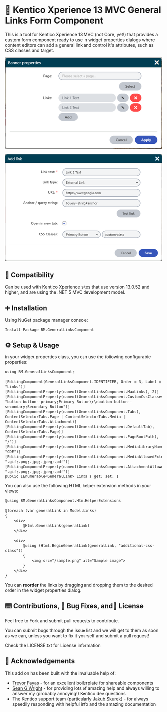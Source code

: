 # 🔗 Kentico Xperience 13 MVC General Links Form Component

This is a tool for Kentico Xperience 13 MVC (not Core, yet!) that provides a custom form component ready to use in widget properties dialogs where content editors can add a general link and control it's attributes, such as CSS classes and target.

![enter image description here](https://raw.githubusercontent.com/BenMurphyUK/BM.GeneralLinksComponent/master/assets/widgetproperties.png)

![enter image description here](https://raw.githubusercontent.com/BenMurphyUK/BM.GeneralLinksComponent/master/assets/modaldialog.png)

## 🧩 Compatibility

Can be used with Kentico Xperience sites that use version 13.0.52 and higher, and are using the .NET 5 MVC development model.

## ➕ Installation

Using NuGet package manager console: 

    Install-Package BM.GeneralLinksComponent

## ⚙️ Setup & Usage

In your widget properties class, you can use the following configurable properties:

    using BM.GeneralLinksComponent;
    
    [EditingComponent(GeneralLinksComponent.IDENTIFIER, Order = 3, Label = "Links")]
    [EditingComponentProperty(nameof(GeneralLinksComponent.MaxLinks), 2)]
    [EditingComponentProperty(nameof(GeneralLinksComponent.CustomCssClasses), "button button--primary;Primary Button\r\nbutton button--secondary;Secondary Button")]
    [EditingComponentProperty(nameof(GeneralLinksComponent.Tabs), ContentSelectorTabs.Page | ContentSelectorTabs.Media | ContentSelectorTabs.Attachment)]
    [EditingComponentProperty(nameof(GeneralLinksComponent.DefaultTab), ContentSelectorTabs.Page)]
    [EditingComponentProperty(nameof(GeneralLinksComponent.PageRootPath), "/")]
    [EditingComponentProperty(nameof(GeneralLinksComponent.MediaLibraryName), "CDE")]
    [EditingComponentProperty(nameof(GeneralLinksComponent.MediaAllowedExtensions), ".gif;.png;.jpg;.jpeg;.pdf")]
    [EditingComponentProperty(nameof(GeneralLinksComponent.AttachmentAllowedExtensions), ".gif;.png;.jpg;.jpeg;.pdf")]
    public IEnumerable<GeneralLink> Links { get; set; }

You can also use the following HTML helper extension methods in your views:

    @using BM.GeneralLinksComponent.HtmlHelperExtensions    

    @foreach (var generalLink in Model.Links)
    {
        <div>
            @Html.GeneralLink(generalLink)
        </div>

        <div>
            @using (Html.BeginGeneralLink(generalLink, "additional-css-class"))
            {
                <img src="/sample.png" alt="Sample image">
            }
        </div>
    }

You can **reorder** the links by dragging and dropping them to the desired order in the widget properties dialog. 

## ⌨️ Contributions, 🐛 Bug Fixes, and📜 License

Feel free to Fork and submit pull requests to contribute.

You can submit bugs through the issue list and we will get to them as soon as we can, unless you want to fix it yourself and submit a pull request!

Check the LICENSE.txt for License information

## 🙏 Acknowledgements

This add on has been built with the invaluable help of:

 - [Trevor Fayas](https://github.com/KenticoDevTrev) - for an excellent boilerplate for shareable components
 - [Sean G Wright](https://github.com/seangwright) - for providing lots of amazing help and always willing to answer my (probably annoying!) Kentico dev questions
 - The Kentico support team (particularly [Jakub Skurek](https://github.com/skurekjakub)) - for always speedily responding with helpful info and the amazing documentation